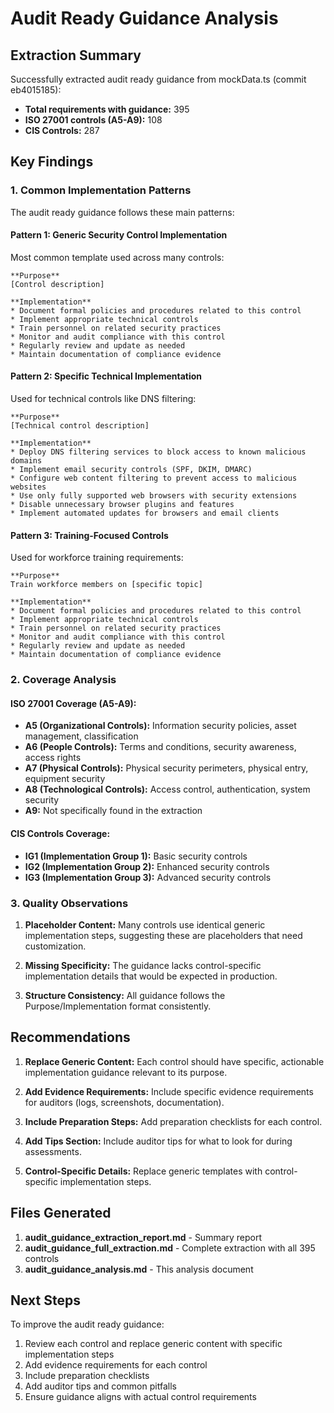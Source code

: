 # Audit Ready Guidance Analysis

## Extraction Summary

Successfully extracted audit ready guidance from mockData.ts (commit eb4015185):

- **Total requirements with guidance:** 395
- **ISO 27001 controls (A5-A9):** 108
- **CIS Controls:** 287

## Key Findings

### 1. Common Implementation Patterns

The audit ready guidance follows these main patterns:

#### Pattern 1: Generic Security Control Implementation
Most common template used across many controls:
```
**Purpose**
[Control description]

**Implementation**
* Document formal policies and procedures related to this control
* Implement appropriate technical controls
* Train personnel on related security practices
* Monitor and audit compliance with this control
* Regularly review and update as needed
* Maintain documentation of compliance evidence
```

#### Pattern 2: Specific Technical Implementation
Used for technical controls like DNS filtering:
```
**Purpose**
[Technical control description]

**Implementation**
* Deploy DNS filtering services to block access to known malicious domains
* Implement email security controls (SPF, DKIM, DMARC)
* Configure web content filtering to prevent access to malicious websites
* Use only fully supported web browsers with security extensions
* Disable unnecessary browser plugins and features
* Implement automated updates for browsers and email clients
```

#### Pattern 3: Training-Focused Controls
Used for workforce training requirements:
```
**Purpose**
Train workforce members on [specific topic]

**Implementation**
* Document formal policies and procedures related to this control
* Implement appropriate technical controls
* Train personnel on related security practices
* Monitor and audit compliance with this control
* Regularly review and update as needed
* Maintain documentation of compliance evidence
```

### 2. Coverage Analysis

#### ISO 27001 Coverage (A5-A9):
- **A5 (Organizational Controls):** Information security policies, asset management, classification
- **A6 (People Controls):** Terms and conditions, security awareness, access rights
- **A7 (Physical Controls):** Physical security perimeters, physical entry, equipment security
- **A8 (Technological Controls):** Access control, authentication, system security
- **A9:** Not specifically found in the extraction

#### CIS Controls Coverage:
- **IG1 (Implementation Group 1):** Basic security controls
- **IG2 (Implementation Group 2):** Enhanced security controls
- **IG3 (Implementation Group 3):** Advanced security controls

### 3. Quality Observations

1. **Placeholder Content:** Many controls use identical generic implementation steps, suggesting these are placeholders that need customization.

2. **Missing Specificity:** The guidance lacks control-specific implementation details that would be expected in production.

3. **Structure Consistency:** All guidance follows the Purpose/Implementation format consistently.

## Recommendations

1. **Replace Generic Content:** Each control should have specific, actionable implementation guidance relevant to its purpose.

2. **Add Evidence Requirements:** Include specific evidence requirements for auditors (logs, screenshots, documentation).

3. **Include Preparation Steps:** Add preparation checklists for each control.

4. **Add Tips Section:** Include auditor tips for what to look for during assessments.

5. **Control-Specific Details:** Replace generic templates with control-specific implementation steps.

## Files Generated

1. **audit_guidance_extraction_report.md** - Summary report
2. **audit_guidance_full_extraction.md** - Complete extraction with all 395 controls
3. **audit_guidance_analysis.md** - This analysis document

## Next Steps

To improve the audit ready guidance:

1. Review each control and replace generic content with specific implementation steps
2. Add evidence requirements for each control
3. Include preparation checklists
4. Add auditor tips and common pitfalls
5. Ensure guidance aligns with actual control requirements